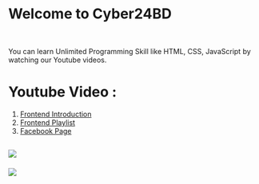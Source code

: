 # Welcome to Cyber24BD
<br>
<p>You can learn Unlimited Programming Skill like <b></b>HTML, CSS, JavaScript</b> by watching our Youtube videos.</p>

# Youtube Video : 
1. <a href="https://youtu.be/fNvCMikld4U">Frontend Introduction</a>
2. <a href="https://www.youtube.com/playlist?list=PLCfDS0QnDfJxeH4T7nnCLKzDNwiqoCwOV">Frontend Playlist</a>
3. <a href="https://facebook.com/toamun.education">Facebook Page</a>

<h2 align="centern> A Languages-Frameworks-Tools </h2> 
<br> 

<div align-"center"> <a href="https://skillicons.dev"> 

<img src="https://skillicons.dev/icons?i=nodejs,github,python,javascript,express,firebase,mongodb,c,java"/>

<br> 

<img src ="https://skillicons.dev/icons?i=react,r,bootstrap,mui,mysql,flask,html,css,vscode,figma,git"/> </a> </div> 
